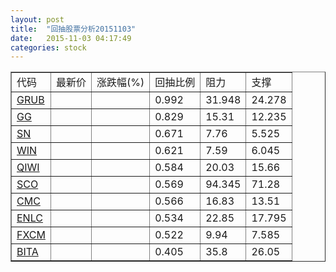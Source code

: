 ```yaml
---
layout: post
title:  "回抽股票分析20151103"
date:   2015-11-03 04:17:49
categories: stock
---
```

<script type="text/javascript">
var stockList = []
stockList.push('gb_grub');
stockList.push('gb_gg');
stockList.push('gb_sn');
stockList.push('gb_win');
stockList.push('gb_qiwi');
stockList.push('gb_sco');
stockList.push('gb_cmc');
stockList.push('gb_enlc');
stockList.push('gb_fxcm');
stockList.push('gb_bita');
</script>
<table border="1">
 <tr>
 <td>代码</td>
 <td>最新价</td>
 <td>涨跌幅(%)</td>
 <td>回抽比例</td>
 <td>阻力</td>
 <td>支撑</td>
</tr>
  <tr id="grub">
  <td><a href="http://stock.finance.sina.com.cn/usstock/quotes/GRUB.html" target="_blank">GRUB</a></td><td></td><td></td><td>0.992</td><td>31.948</td><td>24.278</td></tr>
  <tr id="gg">
  <td><a href="http://stock.finance.sina.com.cn/usstock/quotes/GG.html" target="_blank">GG</a></td><td></td><td></td><td>0.829</td><td>15.31</td><td>12.235</td></tr>
  <tr id="sn">
  <td><a href="http://stock.finance.sina.com.cn/usstock/quotes/SN.html" target="_blank">SN</a></td><td></td><td></td><td>0.671</td><td>7.76</td><td>5.525</td></tr>
  <tr id="win">
  <td><a href="http://stock.finance.sina.com.cn/usstock/quotes/WIN.html" target="_blank">WIN</a></td><td></td><td></td><td>0.621</td><td>7.59</td><td>6.045</td></tr>
  <tr id="qiwi">
  <td><a href="http://stock.finance.sina.com.cn/usstock/quotes/QIWI.html" target="_blank">QIWI</a></td><td></td><td></td><td>0.584</td><td>20.03</td><td>15.66</td></tr>
  <tr id="sco">
  <td><a href="http://stock.finance.sina.com.cn/usstock/quotes/SCO.html" target="_blank">SCO</a></td><td></td><td></td><td>0.569</td><td>94.345</td><td>71.28</td></tr>
  <tr id="cmc">
  <td><a href="http://stock.finance.sina.com.cn/usstock/quotes/CMC.html" target="_blank">CMC</a></td><td></td><td></td><td>0.566</td><td>16.83</td><td>13.51</td></tr>
  <tr id="enlc">
  <td><a href="http://stock.finance.sina.com.cn/usstock/quotes/ENLC.html" target="_blank">ENLC</a></td><td></td><td></td><td>0.534</td><td>22.85</td><td>17.795</td></tr>
  <tr id="fxcm">
  <td><a href="http://stock.finance.sina.com.cn/usstock/quotes/FXCM.html" target="_blank">FXCM</a></td><td></td><td></td><td>0.522</td><td>9.94</td><td>7.585</td></tr>
  <tr id="bita">
  <td><a href="http://stock.finance.sina.com.cn/usstock/quotes/BITA.html" target="_blank">BITA</a></td><td></td><td></td><td>0.405</td><td>35.8</td><td>26.05</td></tr>
</table>
